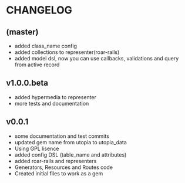 # CHANGELOG

## (master)
* added class_name config
* added collections to representer(roar-rails) 
* added model dsl, now you can use callbacks, validations and query from active record

## v1.0.0.beta 
* added hypermedia to representer 
* more tests and documentation

## v0.0.1 
* some documentation and test commits 
* updated gem name from utopia to utopia_data
* Using GPL lisence 
* added config DSL (table_name and attributes)
* added roar-rails and representers
* Generators, Resources and Routes code
* Created initial files to work as a gem